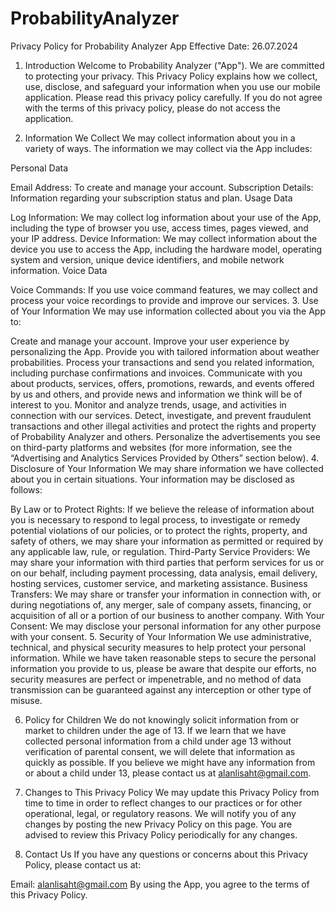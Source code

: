 # ProbabilityAnalyzer

Privacy Policy for Probability Analyzer App
Effective Date: 26.07.2024

1. Introduction
Welcome to Probability Analyzer ("App"). We are committed to protecting your privacy. This Privacy Policy explains how we collect, use, disclose, and safeguard your information when you use our mobile application. Please read this privacy policy carefully. If you do not agree with the terms of this privacy policy, please do not access the application.

2. Information We Collect
We may collect information about you in a variety of ways. The information we may collect via the App includes:

Personal Data

Email Address: To create and manage your account.
Subscription Details: Information regarding your subscription status and plan.
Usage Data

Log Information: We may collect log information about your use of the App, including the type of browser you use, access times, pages viewed, and your IP address.
Device Information: We may collect information about the device you use to access the App, including the hardware model, operating system and version, unique device identifiers, and mobile network information.
Voice Data

Voice Commands: If you use voice command features, we may collect and process your voice recordings to provide and improve our services.
3. Use of Your Information
We may use information collected about you via the App to:

Create and manage your account.
Improve your user experience by personalizing the App.
Provide you with tailored information about weather probabilities.
Process your transactions and send you related information, including purchase confirmations and invoices.
Communicate with you about products, services, offers, promotions, rewards, and events offered by us and others, and provide news and information we think will be of interest to you.
Monitor and analyze trends, usage, and activities in connection with our services.
Detect, investigate, and prevent fraudulent transactions and other illegal activities and protect the rights and property of Probability Analyzer and others.
Personalize the advertisements you see on third-party platforms and websites (for more information, see the “Advertising and Analytics Services Provided by Others” section below).
4. Disclosure of Your Information
We may share information we have collected about you in certain situations. Your information may be disclosed as follows:

By Law or to Protect Rights: If we believe the release of information about you is necessary to respond to legal process, to investigate or remedy potential violations of our policies, or to protect the rights, property, and safety of others, we may share your information as permitted or required by any applicable law, rule, or regulation.
Third-Party Service Providers: We may share your information with third parties that perform services for us or on our behalf, including payment processing, data analysis, email delivery, hosting services, customer service, and marketing assistance.
Business Transfers: We may share or transfer your information in connection with, or during negotiations of, any merger, sale of company assets, financing, or acquisition of all or a portion of our business to another company.
With Your Consent: We may disclose your personal information for any other purpose with your consent.
5. Security of Your Information
We use administrative, technical, and physical security measures to help protect your personal information. While we have taken reasonable steps to secure the personal information you provide to us, please be aware that despite our efforts, no security measures are perfect or impenetrable, and no method of data transmission can be guaranteed against any interception or other type of misuse.

6. Policy for Children
We do not knowingly solicit information from or market to children under the age of 13. If we learn that we have collected personal information from a child under age 13 without verification of parental consent, we will delete that information as quickly as possible. If you believe we might have any information from or about a child under 13, please contact us at alanlisaht@gmail.com.

7. Changes to This Privacy Policy
We may update this Privacy Policy from time to time in order to reflect changes to our practices or for other operational, legal, or regulatory reasons. We will notify you of any changes by posting the new Privacy Policy on this page. You are advised to review this Privacy Policy periodically for any changes.

8. Contact Us
If you have any questions or concerns about this Privacy Policy, please contact us at:

Email: alanlisaht@gmail.com
By using the App, you agree to the terms of this Privacy Policy.
